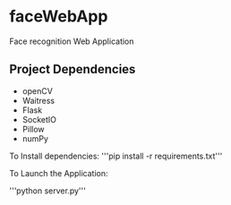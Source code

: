 # faceWebApp

Face recognition Web Application

## Project Dependencies
- openCV
- Waitress
- Flask
- SocketIO
- Pillow
- numPy

To Install dependencies:
'''pip install -r requirements.txt'''


To Launch the Application: 

'''python server.py'''


